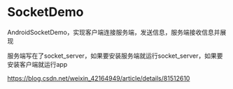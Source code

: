 # SocketDemo
AndroidSocketDemo，实现客户端连接服务端，发送信息，服务端接收信息并展现

服务端写在了socket_server，如果要安装服务端就运行socket_server，如果要安装客户端就运行app

https://blog.csdn.net/weixin_42164949/article/details/81512610
